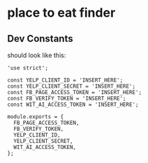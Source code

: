 # place to eat finder

## Dev Constants
should look like this:
```
'use strict';

const YELP_CLIENT_ID = 'INSERT_HERE';
const YELP_CLIENT_SECRET = 'INSERT_HERE';
const FB_PAGE_ACCESS_TOKEN = 'INSERT_HERE';
const FB_VERIFY_TOKEN = 'INSERT_HERE';
const WIT_AI_ACCESS_TOKEN = 'INSERT_HERE';

module.exports = {
  FB_PAGE_ACCESS_TOKEN,
  FB_VERIFY_TOKEN,
  YELP_CLIENT_ID,
  YELP_CLIENT_SECRET,
  WIT_AI_ACCESS_TOKEN,
};
```
